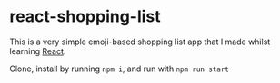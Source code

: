 # react-shopping-list

This is a very simple emoji-based shopping list app that I made whilst learning [React](https://reactjs.org/).

Clone, install by running `npm i`, and run with `npm run start`
